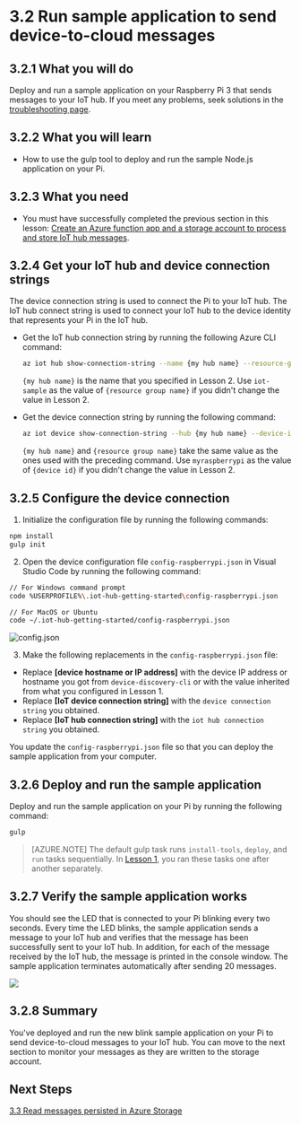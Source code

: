 <properties
 pageTitle="Run sample application to send device-to-cloud messages | Microsoft Azure"
 description="Deploy and run a sample application to your Raspberry Pi 3 that sends messages to IoT hub and blinks the LED."
 services="iot-hub"
 documentationCenter=""
 authors="shizn"
 manager="timlt"
 tags=""
 keywords=""/>

<tags
 ms.service="iot-hub"
 ms.devlang="multiple"
 ms.topic="article"
 ms.tgt_pltfrm="na"
 ms.workload="na"
 ms.date="09/28/2016"
 ms.author="xshi"/>

# 3.2 Run sample application to send device-to-cloud messages

## 3.2.1 What you will do

Deploy and run a sample application on your Raspberry Pi 3 that sends messages to your IoT hub. If you meet any problems, seek solutions in the [troubleshooting page](iot-hub-raspberry-pi-kit-node-troubleshooting.md).

## 3.2.2 What you will learn

- How to use the gulp tool to deploy and run the sample Node.js application on your Pi.

## 3.2.3 What you need

- You must have successfully completed the previous section in this lesson: [Create an Azure function app and a storage account to process and store IoT hub messages](iot-hub-raspberry-pi-kit-node-lesson3-deploy-resource-manager-template.md).

## 3.2.4 Get your IoT hub and device connection strings

The device connection string is used to connect the Pi to your IoT hub. The IoT hub connect string is used to connect your IoT hub to the device identity that represents your Pi in the IoT hub.

- Get the IoT hub connection string by running the following Azure CLI command:

  ```bash
  az iot hub show-connection-string --name {my hub name} --resource-group {resource group name}
  ```

  `{my hub name}` is the name that you specified in Lesson 2. Use `iot-sample` as the value of `{resource group name}` if you didn't change the value in Lesson 2.

- Get the device connection string by running the following command:

  ```bash
  az iot device show-connection-string --hub {my hub name} --device-id {device id} --resource-group {resource group name}
  ```

  `{my hub name}` and `{resource group name}` take the same value as the ones used with the preceding command. Use `myraspberrypi` as the value of `{device id}` if you didn't change the value in Lesson 2.

## 3.2.5 Configure the device connection

1. Initialize the configuration file by running the following commands:

  ```bash
  npm install
  gulp init
  ```

2. Open the device configuration file `config-raspberrypi.json` in Visual Studio Code by running the following command:

  ```bash
  // For Windows command prompt
  code %USERPROFILE%\.iot-hub-getting-started\config-raspberrypi.json
  
  // For MacOS or Ubuntu
  code ~/.iot-hub-getting-started/config-raspberrypi.json
  ```

  ![config.json](media/iot-hub-raspberry-pi-lessons/lesson3/config.png)

3. Make the following replacements in the `config-raspberrypi.json` file:

  - Replace **[device hostname or IP address]** with the device IP address or hostname you got from `device-discovery-cli` or with the value inherited from what you configured in Lesson 1.
  - Replace **[IoT device connection string]** with the `device connection string` you obtained.
  - Replace **[IoT hub connection string]** with the `iot hub connection string` you obtained.

You update the `config-raspberrypi.json` file so that you can deploy the sample application from your computer.

## 3.2.6 Deploy and run the sample application

Deploy and run the sample application on your Pi by running the following command:

```bash
gulp
```

> [AZURE.NOTE] The default gulp task runs `install-tools`, `deploy`, and `run` tasks sequentially. In [Lesson 1](iot-hub-raspberry-pi-kit-node-lesson1-deploy-blink-app.md), you ran these tasks one after another separately.

## 3.2.7 Verify the sample application works

You should see the LED that is connected to your Pi blinking every two seconds. Every time the LED blinks, the sample application sends a message to your IoT hub and verifies that the message has been successfully sent to your IoT hub. In addition, for each of the message received by the IoT hub, the message is printed in the console window. The sample application terminates automatically after sending 20 messages.

![](media/iot-hub-raspberry-pi-lessons/lesson3/gulp_run.png)

## 3.2.8 Summary

You've deployed and run the new blink sample application on your Pi to send device-to-cloud messages to your IoT hub. You can move to the next section to monitor your messages as they are written to the storage account.

## Next Steps

[3.3 Read messages persisted in Azure Storage](iot-hub-raspberry-pi-kit-node-lesson3-read-table-storage.md)